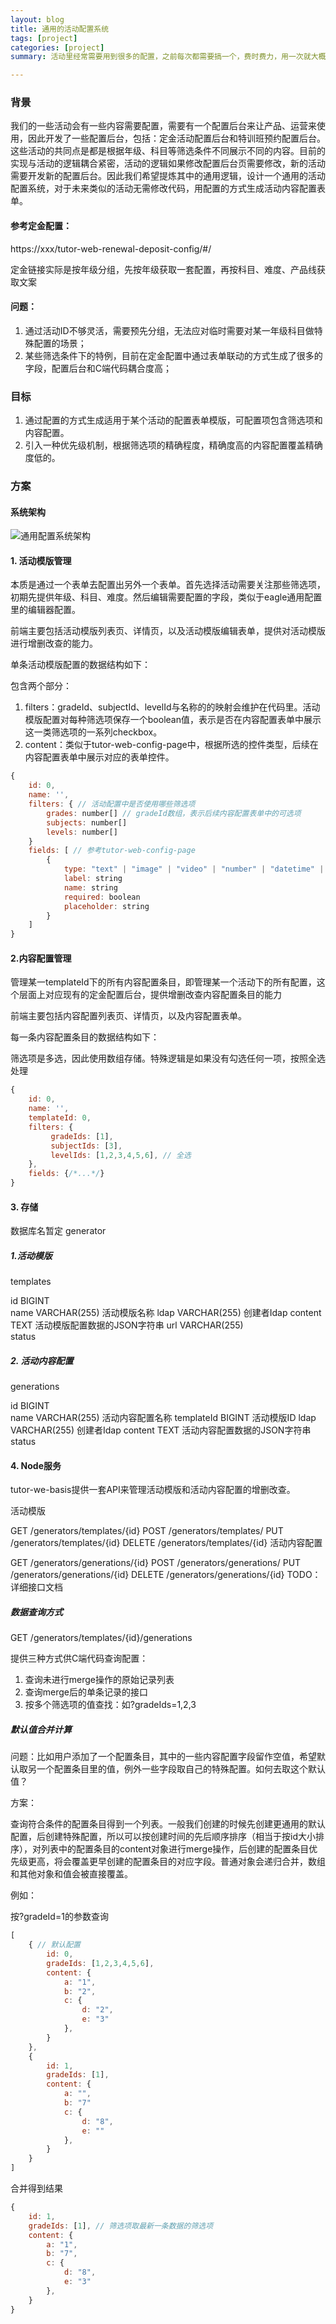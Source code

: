 ```yaml
---
layout: blog
title: 通用的活动配置系统
tags: [project]
categories: [project]
summary: 活动里经常需要用到很多的配置，之前每次都需要搞一个，费时费力，用一次就大概率不再用了

---
```


### 背景
我们的一些活动会有一些内容需要配置，需要有一个配置后台来让产品、运营来使用，因此开发了一些配置后台，包括：定金活动配置后台和特训班预约配置后台。这些活动的共同点是都是根据年级、科目等筛选条件不同展示不同的内容。目前的实现与活动的逻辑耦合紧密，活动的逻辑如果修改配置后台页需要修改，新的活动需要开发新的配置后台。因此我们希望提炼其中的通用逻辑，设计一个通用的活动配置系统，对于未来类似的活动无需修改代码，用配置的方式生成活动内容配置表单。

#### 参考定金配置：
https://xxx/tutor-web-renewal-deposit-config/#/

定金链接实际是按年级分组，先按年级获取一套配置，再按科目、难度、产品线获取文案

#### 问题：

1. 通过活动ID不够灵活，需要预先分组，无法应对临时需要对某一年级科目做特殊配置的场景；
2. 某些筛选条件下的特例，目前在定金配置中通过表单联动的方式生成了很多的字段，配置后台和C端代码耦合度高；

### 目标

1. 通过配置的方式生成适用于某个活动的配置表单模版，可配置项包含筛选项和内容配置。
2. 引入一种优先级机制，根据筛选项的精确程度，精确度高的内容配置覆盖精确度低的。

### 方案
#### 系统架构

![通用配置系统架构](/static/img/configuration-structure.png)

#### 1. 活动模版管理
本质是通过一个表单去配置出另外一个表单。首先选择活动需要关注那些筛选项，初期先提供年级、科目、难度。然后编辑需要配置的字段，类似于eagle通用配置里的编辑器配置。

前端主要包括活动模版列表页、详情页，以及活动模版编辑表单，提供对活动模版进行增删改查的能力。

单条活动模版配置的数据结构如下：

包含两个部分：

1. filters：gradeId、subjectId、levelId与名称的的映射会维护在代码里。活动模版配置对每种筛选项保存一个boolean值，表示是否在内容配置表单中展示这一类筛选项的一系列checkbox。
2. content：类似于tutor-web-config-page中，根据所选的控件类型，后续在内容配置表单中展示对应的表单控件。

```js
{
    id: 0,
    name: '',
    filters: { // 活动配置中是否使用哪些筛选项
        grades: number[] // gradeId数组，表示后续内容配置表单中的可选项
        subjects: number[]
        levels: number[]
    }
    fields: [ // 参考tutor-web-config-page
        {
            type: "text" | "image" | "video" | "number" | "datetime" | "textarea" | "compose"
            label: string
            name: string
            required: boolean
            placeholder: string
        }
    ]
}
```

#### 2.内容配置管理
管理某一templateId下的所有内容配置条目，即管理某一个活动下的所有配置，这个层面上对应现有的定金配置后台，提供增删改查内容配置条目的能力

前端主要包括内容配置列表页、详情页，以及内容配置表单。

每一条内容配置条目的数据结构如下：

筛选项是多选，因此使用数组存储。特殊逻辑是如果没有勾选任何一项，按照全选处理

```js
{ 
    id: 0,
    name: '',
    templateId: 0,
    filters: {
         gradeIds: [1],
         subjectIds: [3],
         levelIds: [1,2,3,4,5,6], // 全选
    },
    fields: {/*...*/}
}
```

#### 3. 存储
数据库名暂定 generator

##### 1.活动模版

templates

id	BIGINT	
name	VARCHAR(255)	活动模版名称
ldap	VARCHAR(255)	创建者Idap
content	TEXT	活动模版配置数据的JSON字符串
url	VARCHAR(255)	
status	

##### 2. 活动内容配置

generations

id	BIGINT	
name	VARCHAR(255)	活动内容配置名称
templateId	BIGINT	活动模版ID
ldap	VARCHAR(255)	创建者Idap
content	TEXT	活动内容配置数据的JSON字符串
status	

#### 4. Node服务

tutor-we-basis提供一套API来管理活动模版和活动内容配置的增删改查。

活动模版

GET /generators/templates/{id}
POST /generators/templates/
PUT /generators/templates/{id}
DELETE /generators/templates/{id}
活动内容配置

GET /generators/generations/{id}
POST /generators/generations/
PUT /generators/generations/{id}
DELETE /generators/generations/{id}
TODO：详细接口文档

##### 数据查询方式
GET /generators/templates/{id}/generations

提供三种方式供C端代码查询配置：

1. 查询未进行merge操作的原始记录列表
2. 查询merge后的单条记录的接口
3. 按多个筛选项的值查找：如?gradeIds=1,2,3

##### 默认值合并计算

问题：比如用户添加了一个配置条目，其中的一些内容配置字段留作空值，希望默认取另一个配置条目里的值，例外一些字段取自己的特殊配置。如何去取这个默认值？

方案：

查询符合条件的配置条目得到一个列表。一般我们创建的时候先创建更通用的默认配置，后创建特殊配置，所以可以按创建时间的先后顺序排序（相当于按id大小排序），对列表中的配置条目的content对象进行merge操作，后创建的配置条目优先级更高，将会覆盖更早创建的配置条目的对应字段。普通对象会递归合并，数组和其他对象和值会被直接覆盖。

例如：

按?gradeId=1的参数查询

```js
[
    { // 默认配置
        id: 0,
        gradeIds: [1,2,3,4,5,6],
        content: {
            a: "1",
            b: "2",
            c: {
                d: "2",
                e: "3"
            },
        }
    },
    {
        id: 1,
        gradeIds: [1],
        content: {
            a: "",
            b: "7"
            c: {
                d: "8",
                e: ""
            },
        }
    }
]
```

合并得到结果

```js
{
    id: 1,
    gradeIds: [1], // 筛选项取最新一条数据的筛选项
    content: {
        a: "1",
        b: "7",
        c: {
            d: "8",
            e: "3"
        },
    }
}
```
